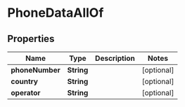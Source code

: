 

# PhoneDataAllOf


## Properties

| Name | Type | Description | Notes |
|------------ | ------------- | ------------- | -------------|
|**phoneNumber** | **String** |  |  [optional] |
|**country** | **String** |  |  [optional] |
|**operator** | **String** |  |  [optional] |



